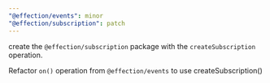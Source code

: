 ```yaml
---
"@effection/events": minor
"@effection/subscription": patch
---
```


create the `@effection/subscription` package with the
`createSubscription` operation.

Refactor `on()` operation from `@effection/events` to use
createSubscription()
